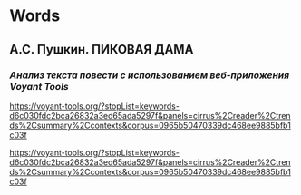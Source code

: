 # Words

<h2><b>А.С. Пушкин. 
  ПИКОВАЯ ДАМА</b></h2>
  <h3><em>Анализ текста повести с использованием веб-приложения Voyant Tools</h3></em>
 
<https://voyant-tools.org/?stopList=keywords-d6c030fdc2bca26832a3ed65ada5297f&panels=cirrus%2Creader%2Ctrends%2Csummary%2Ccontexts&corpus=0965b50470339dc468ee9885bfb1c03f>

<https://voyant-tools.org/?stopList=keywords-d6c030fdc2bca26832a3ed65ada5297f&panels=cirrus%2Creader%2Ctrends%2Csummary%2Ccontexts&corpus=0965b50470339dc468ee9885bfb1c03f>



